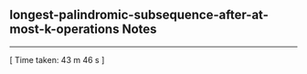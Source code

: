 <h2>longest-palindromic-subsequence-after-at-most-k-operations Notes</h2><hr>[ Time taken: 43 m 46 s ]